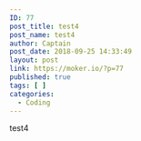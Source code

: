 ```yaml
---
ID: 77
post_title: test4
post_name: test4
author: Captain
post_date: 2018-09-25 14:33:49
layout: post
link: https://moker.io/?p=77
published: true
tags: [ ]
categories:
  - Coding
---
```

test4
